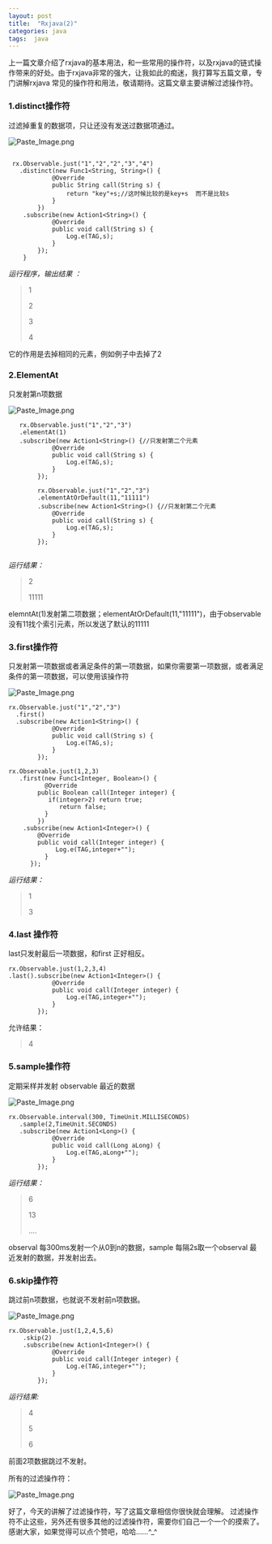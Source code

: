 ```yaml
---
layout: post
title:  "Rxjava(2)"
categories: java
tags:  java
---
```





上一篇文章介绍了rxjava的基本用法，和一些常用的操作符，以及rxjava的链式操作带来的好处。由于rxjava非常的强大，让我如此的痴迷，我打算写五篇文章，专门讲解rxjava 常见的操作符和用法，敬请期待。这篇文章主要讲解过滤操作符。

<!--more-->

### 1.distinct操作符

过滤掉重复的数据项，只让还没有发送过数据项通过。


![Paste_Image.png](http://upload-images.jianshu.io/upload_images/2279594-8680622b8795115f.png?imageMogr2/auto-orient/strip%7CimageView2/2/w/1240)

```    
  
 rx.Observable.just("1","2","2","3","4")
   .distinct(new Func1<String, String>() {
            @Override
            public String call(String s) {
                return "key"+s;//这时候比较的是key+s  而不是比较s
            }
        })
    .subscribe(new Action1<String>() {
            @Override
            public void call(String s) {
                Log.e(TAG,s);
            }
        });
    }
```       

*运行程序，输出结果 ：*   

> 1 
> 
> 2 
> 
> 3 
> 
> 4                                                                      

它的作用是去掉相同的元素，例如例子中去掉了2 

###  2.ElementAt

只发射第n项数据

![Paste_Image.png](http://upload-images.jianshu.io/upload_images/2279594-b85704b90b77d603.png?imageMogr2/auto-orient/strip%7CimageView2/2/w/1240)


```
   rx.Observable.just("1","2","3")
   .elementAt(1)
   .subscribe(new Action1<String>() {//只发射第二个元素
            @Override
            public void call(String s) {
                Log.e(TAG,s);
            }
        });

        rx.Observable.just("1","2","3")
        .elementAtOrDefault(11,"11111")
        .subscribe(new Action1<String>() {//只发射第二个元素
            @Override
            public void call(String s) {
                Log.e(TAG,s);
            }
        });       
                            
```    

*运行结果：*  
> 2
> 
> 11111  
                                                                      
elemntAt(1)发射第二项数据；elementAtOrDefault(11,"11111")，由于observable没有11找个索引元素，所以发送了默认的11111

### 3.first操作符

只发射第一项数据或者满足条件的第一项数据，如果你需要第一项数据，或者满足条件的第一项数据，可以使用该操作符

![Paste_Image.png](http://upload-images.jianshu.io/upload_images/2279594-595749c0400c2c06.png?imageMogr2/auto-orient/strip%7CimageView2/2/w/1240)

```
rx.Observable.just("1","2","3")
  .first()
  .subscribe(new Action1<String>() {
            @Override
            public void call(String s) {
                Log.e(TAG,s);
            }
        });

rx.Observable.just(1,2,3)
   .first(new Func1<Integer, Boolean>() {
          @Override
        public Boolean call(Integer integer) {
           if(integer>2) return true;
              return false;
          }
        })
    .subscribe(new Action1<Integer>() {
        @Override
        public void call(Integer integer) {
             Log.e(TAG,integer+"");
          }
      }); 
```

*运行结果：*
> 1
> 
> 3


###  4.last 操作符

last只发射最后一项数据，和first 正好相反。

```
rx.Observable.just(1,2,3,4)
.last().subscribe(new Action1<Integer>() {
            @Override
            public void call(Integer integer) {
                Log.e(TAG,integer+"");
            }
        });
```

允许结果：
>4


### 5.sample操作符

定期采样并发射 observable 最近的数据

![Paste_Image.png](http://upload-images.jianshu.io/upload_images/2279594-45bd255cbbe2e731.png?imageMogr2/auto-orient/strip%7CimageView2/2/w/1240)

```
rx.Observable.interval(300, TimeUnit.MILLISECONDS)
   .sample(2,TimeUnit.SECONDS)
   .subscribe(new Action1<Long>() {
            @Override
            public void call(Long aLong) {
                Log.e(TAG,aLong+"");
            }
        });

```

*运行结果：*
> 6
>  
> 13
> 
> ....

observal 每300ms发射一个从0到n的数据，sample 每隔2s取一个observal 最近发射的数据，并发射出去。

### 6.skip操作符
跳过前n项数据，也就说不发射前n项数据。

![Paste_Image.png](http://upload-images.jianshu.io/upload_images/2279594-44976b1de9c347f5.png?imageMogr2/auto-orient/strip%7CimageView2/2/w/1240)

```
rx.Observable.just(1,2,4,5,6)
    .skip(2)
    .subscribe(new Action1<Integer>() {
            @Override
            public void call(Integer integer) {
                Log.e(TAG,integer+"");
            }
        });

``` 

*运行结果:*
>4
>
>5
>
>6

前面2项数据跳过不发射。



所有的过滤操作符：

![Paste_Image.png](http://upload-images.jianshu.io/upload_images/2279594-08fb0157814ac222.png?imageMogr2/auto-orient/strip%7CimageView2/2/w/1240)

好了，今天的讲解了过滤操作符，写了这篇文章相信你很快就会理解。
过滤操作符不止这些，另外还有很多其他的过滤操作符，需要你们自己一个一个的摸索了。感谢大家，如果觉得可以点个赞吧，哈哈……^_^
